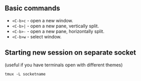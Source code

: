 ## Basic commands

- `<C-b>c` - open a new window.
- `<C-b>|` - open a new pane, vertically split.
- `<C-b>-` - open a new pane, horizontally split.
- `<C-b>w` - select window.

## Starting new session on separate socket

(useful if you have terminals open with different themes)

`tmux -L socketname`
